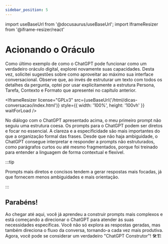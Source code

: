 ```yaml
---
sidebar_position: 5
---
```

import useBaseUrl from '@docusaurus/useBaseUrl';
import IframeResizer from '@iframe-resizer/react'

# Acionando o Oráculo
Como último exemplo de como o ChatGPT pode funcionar como um verdadeiro oráculo digital, explorei novamente suas capacidades. Desta vez, solicitei sugestões sobre como aproveitar ao máximo sua interface conversacional. Observe que, ao invés de estruturar um texto com todos os detalhes da pergunta, optei por usar explicitamente a estrutura Persona, Tarefa, Contexto e Formato que apresentei no capítulo anterior.

<IframeResizer
  license="GPLv3"
  src={useBaseUrl('/html/dicas-conversacao/index.html')}
  style={{ width: '100%',  height: '100vh' }}
  waitForLoad
/>

No diálogo com o ChatGPT apresentado acima, o meu primeiro prompt não seguiu uma estrutura coesa. Os prompts para o ChatGPT podem ser diretos e focar no essencial. A clareza e a especificidade são mais importantes do que a organização formal das frases. Desde que não haja ambiguidade, o ChatGPT consegue interpretar e responder a prompts não estruturados, como parágrafos curtos ou até mesmo fragmentados, porque foi treinado para entender a linguagem de forma contextual e flexível.

:::tip

Prompts mais diretos e concisos tendem a gerar respostas mais focadas, já que fornecem menos ambiguidades e mais orientação.

:::

## Parabéns!
Ao chegar até aqui, você já aprendeu a construir prompts mais complexos e está começando a direcionar o ChatGPT para atender às suas necessidades específicas. Você não só explora as respostas geradas, mas também direciona o fluxo da conversa, tornando-a cada vez mais produtiva. Agora, você pode se considerar um verdadeiro "ChatGPT Construtor"! 🛠️🏗️